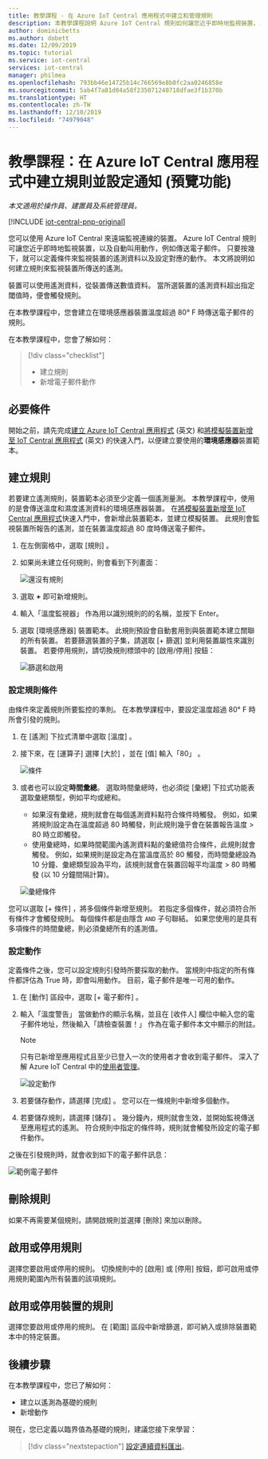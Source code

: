 ```yaml
---
title: 教學課程 - 在 Azure IoT Central 應用程式中建立和管理規則
description: 本教學課程說明 Azure IoT Central 規則如何讓您近乎即時地監視裝置，以及在觸發規則時自動叫用動作，例如傳送電子郵件。
author: dominicbetts
ms.author: dobett
ms.date: 12/09/2019
ms.topic: tutorial
ms.service: iot-central
services: iot-central
manager: philmea
ms.openlocfilehash: 793bb46e14725b14c766569e8b0fc2aa0246858e
ms.sourcegitcommit: 5ab4f7a81d04a58f235071240718dfae3f1b370b
ms.translationtype: HT
ms.contentlocale: zh-TW
ms.lasthandoff: 12/10/2019
ms.locfileid: "74979048"
---
```

# <a name="tutorial-create-a-rule-and-set-up-notifications-in-your-azure-iot-central-application-preview-features"></a>教學課程：在 Azure IoT Central 應用程式中建立規則並設定通知 (預覽功能)

*本文適用於操作員、建置員及系統管理員。*

[!INCLUDE [iot-central-pnp-original](../../../includes/iot-central-pnp-original-note.md)]

您可以使用 Azure IoT Central 來遠端監視連線的裝置。 Azure IoT Central 規則可讓您近乎即時地監視裝置，以及自動叫用動作，例如傳送電子郵件。 只要按幾下，就可以定義條件來監視裝置的遙測資料以及設定對應的動作。 本文將說明如何建立規則來監視裝置所傳送的遙測。

裝置可以使用遙測資料，從裝置傳送數值資料。 當所選裝置的遙測資料超出指定閾值時，便會觸發規則。

在本教學課程中，您會建立在環境感應器裝置溫度超過 80&deg; F 時傳送電子郵件的規則。

在本教學課程中，您會了解如何：

> [!div class="checklist"]
> * 建立規則
> * 新增電子郵件動作

## <a name="prerequisites"></a>必要條件

開始之前，請先完成[建立 Azure IoT Central 應用程式](./quick-deploy-iot-central.md) (英文) 和[將模擬裝置新增至 IoT Central 應用程式](./quick-create-pnp-device.md) (英文) 的快速入門，以便建立要使用的**環境感應器**裝置範本。

## <a name="create-a-rule"></a>建立規則

若要建立遙測規則，裝置範本必須至少定義一個遙測量測。 本教學課程中，使用的是會傳送溫度和濕度遙測資料的環境感應器裝置。 在[將模擬裝置新增至 IoT Central 應用程式](./quick-create-pnp-device.md)快速入門中，會新增此裝置範本，並建立模擬裝置。 此規則會監視裝置所報告的遙測，並在裝置溫度超過 80 度時傳送電子郵件。

1. 在左側窗格中，選取 [規則]  。

1. 如果尚未建立任何規則，則會看到下列畫面：

    ![還沒有規則](media/tutorial-create-telemetry-rules/rules-landing-page1.png)

1. 選取 **+** 即可新增規則。

1. 輸入「溫度監視器」  作為用以識別規則的的名稱，並按下 Enter。

1. 選取 [環境感應器]  裝置範本。 此規則預設會自動套用到與裝置範本建立關聯的所有裝置。 若要篩選裝置的子集，請選取 [+ 篩選]  並利用裝置屬性來識別裝置。 若要停用規則，請切換規則標頭中的 [啟用/停用]  按鈕：

    ![篩選和啟用](media/tutorial-create-telemetry-rules/device-filters.png)

### <a name="configure-the-rule-conditions"></a>設定規則條件

由條件來定義規則所要監控的準則。 在本教學課程中，要設定溫度超過 80&deg; F 時所會引發的規則。

1. 在 [遙測]  下拉式清單中選取 [溫度]  。

1. 接下來，在 [運算子]  選擇 [大於]  ，並在 [值]  輸入「80」  。

    ![條件](media/tutorial-create-telemetry-rules/condition-filled-out1.png)

1. 或者也可以設定**時間彙總**。 選取時間彙總時，也必須從 [彙總] 下拉式功能表選取彙總類型，例如平均或總和。

    * 如果沒有彙總，規則就會在每個遙測資料點符合條件時觸發。 例如，如果將規則設定為在溫度超過 80 時觸發，則此規則幾乎會在裝置報告溫度 > 80 時立即觸發。
    * 使用彙總時，如果時間範圍內遙測資料點的彙總值符合條件，此規則就會觸發。 例如，如果規則是設定為在當溫度高於 80 觸發，而時間彙總設為 10 分鐘、彙總類型設為平均，該規則就會在裝置回報平均溫度 > 80 時觸發 (以 10 分鐘間隔計算)。

     ![彙總條件](media/tutorial-create-telemetry-rules/aggregate-condition-filled-out1.png)

您可以選取 [+ 條件]  ，將多個條件新增至規則。 若指定多個條件，就必須符合所有條件才會觸發規則。 每個條件都是由隱含 `AND` 子句聯結。 如果您使用的是具有多項條件的時間彙總，則必須彙總所有的遙測值。

### <a name="configure-actions"></a>設定動作

定義條件之後，您可以設定規則引發時所要採取的動作。 當規則中指定的所有條件都評估為 True 時，即會叫用動作。 目前，電子郵件是唯一可用的動作。

1. 在 [動作]  區段中，選取 [+ 電子郵件]  。

1. 輸入「溫度警告」  當做動作的顯示名稱，並且在 [收件人]  欄位中輸入您的電子郵件地址，然後輸入「請檢查裝置！」  作為在電子郵件本文中顯示的附註。

    > [!NOTE]
    > 只有已新增至應用程式且至少已登入一次的使用者才會收到電子郵件。 深入了解 Azure IoT Central 中的[使用者管理](howto-administer.md)。

   ![設定動作](media/tutorial-create-telemetry-rules/configure-action1.png)

1. 若要儲存動作，請選擇 [完成]  。 您可以在一條規則中新增多個動作。

1. 若要儲存規則，請選擇 [儲存]  。 幾分鐘內，規則就會生效，並開始監視傳送至應用程式的遙測。 符合規則中指定的條件時，規則就會觸發所設定的電子郵件動作。

之後在引發規則時，就會收到如下的電子郵件訊息：

![範例電子郵件](media/tutorial-create-telemetry-rules/email.png)

## <a name="delete-a-rule"></a>刪除規則

如果不再需要某個規則，請開啟規則並選擇 [刪除]  來加以刪除。

## <a name="enable-or-disable-a-rule"></a>啟用或停用規則

選擇您要啟用或停用的規則。 切換規則中的 [啟用]  或 [停用]  按鈕，即可啟用或停用規則範圍內所有裝置的該項規則。

## <a name="enable-or-disable-a-rule-for-a-device"></a>啟用或停用裝置的規則

選擇您要啟用或停用的規則。 在 [範圍]  區段中新增篩選，即可納入或排除裝置範本中的特定裝置。

## <a name="next-steps"></a>後續步驟

在本教學課程中，您已了解如何：

* 建立以遙測為基礎的規則
* 新增動作

現在，您已定義以臨界值為基礎的規則，建議您接下來學習：

> [!div class="nextstepaction"]
> [設定連續資料匯出](./howto-export-data.md)。

